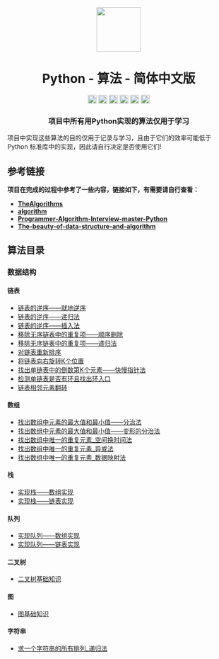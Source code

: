 <div align="center">
<!-- Title: -->
  <a href="https://github.com/TheAlgorithm-SimpleChinese/">
    <img src="https://my-git-hub-1302050737.cos.ap-beijing.myqcloud.com/Profile/plane-1828996.svg" height="100">
  </a>
    <h1><a">Python - 算法</a> - 简体中文版</h1>
<!-- Labels: -->
  <!-- First row: -->
  <a>
    <img src="https://img.shields.io/github/license/hopetree/izone" height="20" alt="Github Ready-to-Code">
  </a>
  <a>
    <img src="https://img.shields.io/pypi/pyversions/Django" height="20" alt="Contributions Welcome">
  </a>
  <a>
    <img src="https://my-git-hub-1302050737.cos.ap-beijing.myqcloud.com/Profile/donate.svg" height="20" alt="Donate">
  </a>
  <img src="https://img.shields.io/github/repo-size/TheAlgorithms/Python.svg?label=Repo%20size&style=flat-square" height="20">
  <a>
    <img src="https://img.shields.io/github/workflow/status/hopetree/izone/Docker%20Image%20CI?logo=github" height="20" alt="Discord chat">
  </a>
  <a>
    <img src="https://img.shields.io/badge/Chat-Gitter-ff69b4.svg?label=Chat&logo=gitter&style=flat-square" height="20" alt="Gitter chat">
  </a>
  <!-- Second row: -->
  <br>
<!-- Short description: -->
  <h3>项目中所有用Python实现的算法仅用于学习</h3>
</div>

项目中实现这些算法的目的仅用于记录与学习，且由于它们的效率可能低于 Python 标准库中的实现，因此请自行决定是否使用它们!

## 参考链接

**项目在完成的过程中参考了一些内容，链接如下，有需要请自行查看：**

* **[TheAlgorithms](https://github.com/TheAlgorithms/Python)**
* **[algorithm](https://github.com/keon/algorithms)**
* **[Programmer-Algorithm-Interview-master-Python](https://github.com/liuyang-work/Programmer-Algorithm-Interview-master-Python)**
* **[The-beauty-of-data-structure-and-algorithm](https://github.com/liuyang-work/The-beauty-of-data-structure-and-algorithm)**

## 算法目录

### 数据结构

#### 链表

* [链表的逆序——就地逆序](https://github.com/TheAlgorithm-SimpleChinese/Python/blob/main/%E6%95%B0%E6%8D%AE%E7%BB%93%E6%9E%84/%E9%93%BE%E8%A1%A8/%E9%93%BE%E8%A1%A8%E7%9A%84%E9%80%86%E5%BA%8F_%E5%B0%B1%E5%9C%B0%E9%80%86%E5%BA%8F.py)
* [链表的逆序——递归法](https://github.com/TheAlgorithm-SimpleChinese/Python/blob/main/%E6%95%B0%E6%8D%AE%E7%BB%93%E6%9E%84/%E9%93%BE%E8%A1%A8/%E9%93%BE%E8%A1%A8%E7%9A%84%E9%80%86%E5%BA%8F_%E9%80%92%E5%BD%92%E6%B3%95.py)
* [链表的逆序——插入法](https://github.com/TheAlgorithm-SimpleChinese/Python/blob/main/%E6%95%B0%E6%8D%AE%E7%BB%93%E6%9E%84/%E9%93%BE%E8%A1%A8/%E9%93%BE%E8%A1%A8%E7%9A%84%E9%80%86%E5%BA%8F_%E6%8F%92%E5%85%A5%E6%B3%95.py)
* [移除无序链表中的重复项——顺序删除](https://github.com/TheAlgorithm-SimpleChinese/Python/blob/main/%E6%95%B0%E6%8D%AE%E7%BB%93%E6%9E%84/%E9%93%BE%E8%A1%A8/%E7%A7%BB%E9%99%A4%E6%97%A0%E5%BA%8F%E9%93%BE%E8%A1%A8%E4%B8%AD%E7%9A%84%E9%87%8D%E5%A4%8D%E9%A1%B9_%E9%A1%BA%E5%BA%8F%E5%88%A0%E9%99%A4.py)
* [移除无序链表中的重复项——递归法](https://github.com/TheAlgorithm-SimpleChinese/Python/blob/main/%E6%95%B0%E6%8D%AE%E7%BB%93%E6%9E%84/%E9%93%BE%E8%A1%A8/%E9%93%BE%E8%A1%A8%E7%9A%84%E9%80%86%E5%BA%8F_%E9%80%92%E5%BD%92%E6%B3%95.py)
* [对链表重新排序](https://github.com/TheAlgorithm-SimpleChinese/Python/blob/main/数据结构/链表/对链表重新排序.py)
* [将链表向右旋转K个位置](https://github.com/TheAlgorithm-SimpleChinese/Python/blob/main/数据结构/链表/将链表向右旋转K个位置.py)
* [找出单链表中的倒数第K个元素——快慢指针法](https://github.com/TheAlgorithm-SimpleChinese/Python/blob/main/数据结构/链表/找出单链表中的倒数第K个元素_快慢指针法.py)
* [检测单链表是否有环且找出环入口](https://github.com/TheAlgorithm-SimpleChinese/Python/blob/main/数据结构/链表/检测单链表是否有环且找出环入口.py)
* [链表相邻元素翻转](https://github.com/TheAlgorithm-SimpleChinese/Python/blob/main/数据结构/链表/链表相邻元素翻转.py)

#### 数组

* [找出数组中元素的最大值和最小值——分治法](https://github.com/TheAlgorithm-SimpleChinese/Python/blob/main/%E6%95%B0%E6%8D%AE%E7%BB%93%E6%9E%84/%E6%95%B0%E7%BB%84/%E6%89%BE%E5%87%BA%E6%95%B0%E7%BB%84%E4%B8%AD%E5%85%83%E7%B4%A0%E7%9A%84%E6%9C%80%E5%A4%A7%E5%80%BC%E5%92%8C%E6%9C%80%E5%B0%8F%E5%80%BC_%E5%88%86%E6%B2%BB%E6%B3%95.py)
* [找出数组中元素的最大值和最小值——变形的分治法](https://github.com/TheAlgorithm-SimpleChinese/Python/blob/main/%E6%95%B0%E6%8D%AE%E7%BB%93%E6%9E%84/%E6%95%B0%E7%BB%84/%E6%89%BE%E5%87%BA%E6%95%B0%E7%BB%84%E4%B8%AD%E5%85%83%E7%B4%A0%E7%9A%84%E7%9A%84%E6%9C%80%E5%A4%A7%E5%80%BC%E5%92%8C%E6%9C%80%E5%B0%8F%E5%80%BC_%E5%8F%98%E5%BD%A2%E7%9A%84%E5%88%86%E6%B2%BB%E6%B3%95.py)
* [找出数组中唯一的重复元素_空间换时间法](https://github.com/TheAlgorithm-SimpleChinese/Python/blob/main/数据结构/数组/找出数组中唯一的重复元素_空间换时间法.py)
* [找出数组中唯一的重复元素_异或法](https://github.com/TheAlgorithm-SimpleChinese/Python/blob/main/数据结构/数组/找出数组中唯一的重复元素_异或法.py)
* [找出数组中唯一的重复元素_数据映射法](https://github.com/TheAlgorithm-SimpleChinese/Python/blob/main/数据结构/数组/找出数组中唯一的重复元素_数据映射法.py)

#### 栈

* [实现栈——数组实现](https://github.com/TheAlgorithm-SimpleChinese/Python/blob/main/数据结构/栈/实现栈_数组实现.py)
* [实现栈——链表实现](https://github.com/TheAlgorithm-SimpleChinese/Python/blob/main/数据结构/栈/实现栈_链表实现.py)

#### 队列

* [实现队列——数组实现](https://github.com/TheAlgorithm-SimpleChinese/Python/blob/main/数据结构/队列/实现队列_数组实现.py)
* [实现队列——链表实现](https://github.com/TheAlgorithm-SimpleChinese/Python/blob/main/数据结构/队列/实现队列_链表实现.py)

#### 二叉树

* [二叉树基础知识](https://github.com/TheAlgorithm-SimpleChinese/Python/blob/main/数据结构/二叉树/二叉树基础知识.py)

#### 图

* [图基础知识](https://github.com/TheAlgorithm-SimpleChinese/Python/blob/main/数据结构/图/图基础知识.py)

#### 字符串

* [求一个字符串的所有排列_递归法](https://github.com/TheAlgorithm-SimpleChinese/Python/blob/main/数据结构/字符串/求一个字符串的所有排列_递归法.py)
